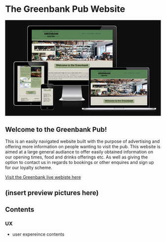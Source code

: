 # The Greenbank Pub Website
![wesbite preview](/assets/img/readme/res-design-screen.png)

## Welcome to the Greenbank Pub!

This is an easily navigated website built with the purpose of advertising and offering more information on people wanting to visit the pub. This website is aimed at a large general audiance to offer easily obtained information on our opening times, food and drinks offerings etc. As well as giving the option to contact us in regards to bookings or other enquires and sign up for our loyalty scheme. 

[Visit the Greenbank live webiste here](https://beng-brown.github.io/the-greenbank-pub/)

## (insert preview pictures here)

## Contents 

### UX 
* user expereince contents 